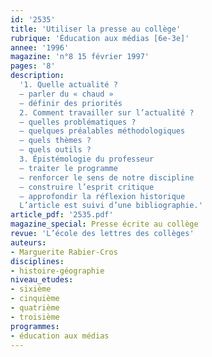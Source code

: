```yaml
---
id: '2535'
title: 'Utiliser la presse au collège'
rubrique: 'Éducation aux médias [6e-3e]'
annee: '1996'
magazine: 'n°8 15 février 1997'
pages: '8'
description: 
  '1. Quelle actualité ?
  – parler du « chaud »
  – définir des priorités
  2. Comment travailler sur l’actualité ?
  – quelles problématiques ?
  – quelques préalables méthodologiques
  – quels thèmes ?
  – quels outils ?
  3. Épistémologie du professeur
  – traiter le programme
  – renforcer le sens de notre discipline
  – construire l’esprit critique
  – approfondir la réflexion historique
  L’article est suivi d’une bibliographie.'
article_pdf: '2535.pdf'
magazine_special: Presse écrite au collège
revue: 'L’école des lettres des collèges'
auteurs:
- Marguerite Rabier-Cros
disciplines:
- histoire-géographie
niveau_etudes:
- sixième
- cinquième
- quatrième
- troisième
programmes:
- éducation aux médias
---
```

